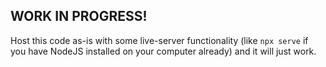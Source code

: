## WORK IN PROGRESS!

Host this code as-is with some live-server functionality (like `npx serve` if you have NodeJS installed on your computer already) and it will just work.
